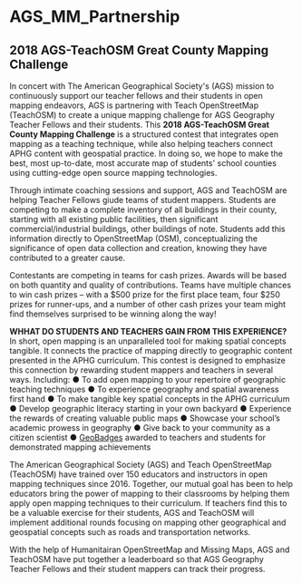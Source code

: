 # AGS_MM_Partnership
## **2018 AGS-TeachOSM Great County Mapping Challenge** ##
In concert with The American Geographical Society's (AGS) mission to continuously support our teacher fellows and their students in open mapping endeavors, AGS is partnering with Teach OpenStreetMap (TeachOSM) to create a unique mapping challenge for AGS Geography Teacher Fellows and their students. This **2018 AGS-TeachOSM Great County Mapping Challenge** is a structured contest that integrates open mapping as a teaching technique, while also helping teachers connect APHG content with geospatial practice. In doing so, we hope to make the best, most up-to-date, most accurate map of students' school counties using cutting-edge open source mapping technologies. 

Through intimate coaching sessions and support, AGS and TeachOSM are helping Teacher Fellows giude teams of student mappers. Students are competing to make a complete inventory of all buildings in their county, starting with all existing public facilities, then significant commercial/industrial buildings, other buildings of note. Students add this information directly to OpenStreetMap (OSM), conceptualizing the significance of open data collection and creation, knowing they have contributed to a greater cause.

Contestants are competing in teams for cash prizes. Awards will be based on both quantity and quality of contributions. Teams have multiple chances to win cash prizes – with a $500 prize for the first place team, four $250 prizes for runner-ups, and a number of other cash prizes your team might find themselves surprised to be winning along the way!

**WHHAT DO STUDENTS AND TEACHERS GAIN FROM THIS EXPERIENCE?**
In short, open mapping is an unparalleled tool for making spatial concepts tangible. It connects the practice of mapping directly to geographic content presented in the APHG curriculum. This contest is designed to emphasize this connection by rewarding student mappers and teachers in several ways. Including:
● To add open mapping to your repertoire of geographic teaching techniques
● To experience geography and spatial awareness first hand
● To make tangible key spatial concepts in the APHG curriculum
● Develop geographic literacy starting in your own backyard
● Experience the rewards of creating valuable public maps
● Showcase your school’s academic prowess in geography
● Give back to your community as a citizen scientist
● [GeoBadges](http://geobadges.org/) awarded to teachers and students for demonstrated mapping achievements

The American Geographical Society (AGS) and Teach OpenStreetMap (TeachOSM) have trained over 150 educators and instructors in open mapping techniques since 2016. Together, our mutual goal has been to help educators bring the power of mapping to their classrooms by helping them apply open mapping techniques to their curriculum. If teachers find this to be a valuable exercise for their students, AGS and TeachOSM will implement additional rounds focusing on mapping other geographical and geospatial concepts such as roads and transportation
networks.

With the help of Humanitairan OpenStreetMap and Missing Maps, AGS and TeachOSM have put together a leaderboard so that AGS Geography Teacher Fellows and their student mappers can track their progress.
